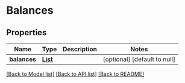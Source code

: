 # Balances
## Properties

Name | Type | Description | Notes
------------ | ------------- | ------------- | -------------
**balances** | [**List**](Balance.md) |  | [optional] [default to null]

[[Back to Model list]](../README.md#documentation-for-models) [[Back to API list]](../README.md#documentation-for-api-endpoints) [[Back to README]](../README.md)

